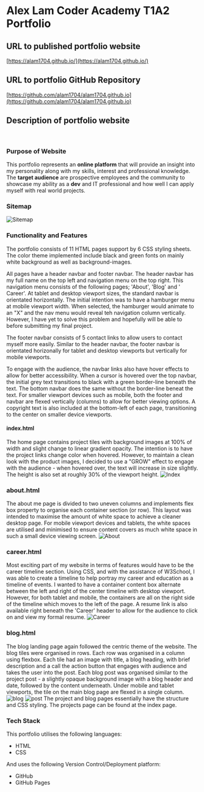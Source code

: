 # Alex Lam Coder Academy T1A2 Portfolio 

## URL to published portfolio website 
[https://alam1704.github.io/](https://alam1704.github.io/)
<br>

## URL to portfolio GitHub Repository 
[https://github.com/alam1704/alam1704.github.io](https://github.com/alam1704/alam1704.github.io)
<br>

## Description of portfolio website 
<br>

### **Purpose of Website**
This portfolio represents an **online platform** that will provide an insight into my personality along with my skills, interest and professional knowledge. The **target audience** are prospective employees and the community to showcase my ability as a **dev** and IT professional and how well I can apply myself with real world projects.
<br>

### **Sitemap**
![Sitemap](docs/sitemap.png)
<br>

### **Functionality and Features**
The portfolio consists of 11 HTML pages support by 6 CSS styling sheets. The color theme implemented include black and green fonts on mainly white background as well as background-images. 
<br>

All pages have a header navbar and footer navbar. The header navbar has my full name on the top left and navigation menu on the top right. This navigation menu consists of the following pages; 'About', 'Blog' and ' Career'. At tablet and desktop viewport sizes, the standard navbar is orientated horizontally. The initial intention was to have a hamburger menu at mobile viewport width. When selected, the hamburger would animate to an "X" and the nav menu would reveal teh navigation column vertically. However, I have yet to solve this problem and hopefully will be able to before submitting my final project.
<br>

The footer navbar consists of 5 contact links to allow users to contact myself more easily. Similar to the header navbar, the footer navbar is orientated horizonally for tablet and desktop viewports but vertically for mobile viewports. 
<br>

To engage with the audience, the navbar links also have hover effects to allow for better accessibility. When a cursor is hovered over the top navbar, the initial grey text transitions to black with a green border-line beneath the text. The bottom navbar does the same without the border-line beneat the text. For smaller viewport devices such as mobile, both the footer and navbar are flexed vertically (columns) to allow for better viewing options. A copyright text is also included at the bottom-left of each page, transitioning to the center on smaller device viewports.
<br>

#### **index.html**
The home page contains project tiles with background images at 100% of width and slight change to linear gradient opacity. The intention is to have the project links change color when hovered. However, to maintain a clean look with the product images, I decided to use a "GROW" effect to engage with the audience - when hovered over, the text will increase in size slightly. The height is also set at roughly 30% of the viewport height.
![Index](docs/index.png)
<br>

### **about.html**
The about me page is divided to two uneven columns and implements flex box property to organise each container section (or row). This layout was intended to maximise the amount of white space to achieve a cleaner desktop page. For mobile viewport devices and tablets, the white spaces are utilised and minimised to ensure content covers as much white space in such a small device viewing screen.
 ![About](docs/about.png)

 ### **career.html**
 Most exciting part of my website in terms of features would have to be the career timeline section. Using CSS, and with the assistance of W3School, I was able to create a timeline to help portray my career and education as a timeline of events. I wanted to have a container content box alternate between the left and right of the center timeline with desktop viewport. However, for both tablet and mobile, the containers are all on the right side of the timeline which moves to the left of the page. A resume link is also available right beneath the 'Career' header to allow for the audience to click on and view my formal resume.
 ![Career](docs/career.png)
 <br>

 ### **blog.html**
 The blog landing page again followed the centric theme of the website. The blog tiles were organised in rows. Each row was organised in a column using flexbox. Each tile had an image with title, a blog heading, with brief description and a call the action button that engages with audience and takes the user into the post. Each blog post was organised similar to the project post - a slightly opaque background image with a blog header and date, followed by the content underneath. Under mobile and tablet viewports, the tile on the main blog page are flexed in a single column. 
 ![blog](docs/blog_main.png) 
 ![post](docs/project.png)
 The project and blog pages essentially have the structure and CSS styling. The projects page can be found at the index page. 

 ### **Tech Stack**
 This portfolio utilises the following languages:
 - HTML
 - CSS
 
 And uses the following Version Control/Deployment platform:
 - GitHub
 - GitHub Pages
